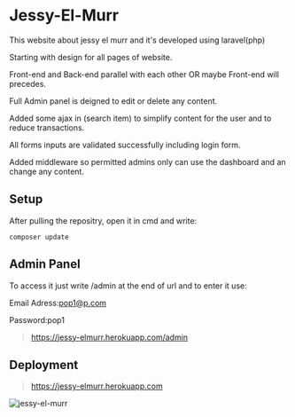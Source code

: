 # Jessy-El-Murr
This website about jessy el murr and it's developed using laravel(php)

Starting with design for all pages of website.

Front-end and Back-end parallel with each other OR maybe Front-end will precedes.

Full Admin panel is deigned to edit or delete any content.

Added some ajax in (search item) to simplify content for the user and to reduce transactions.

All forms inputs are validated successfully including login form.

Added middleware so permitted admins only can use the dashboard and an change any content.

## Setup
After pulling the repositry, open it in cmd and write:
```
composer update
```
## Admin Panel
To access it just write /admin at the end of url and to enter it use:

Email Adress:pop1@p.com

Password:pop1

> https://jessy-elmurr.herokuapp.com/admin

## Deployment
> https://jessy-elmurr.herokuapp.com


![jessy-el-murr](https://user-images.githubusercontent.com/23284781/42728683-64f9457a-87c0-11e8-91da-8125d796d847.jpg)
